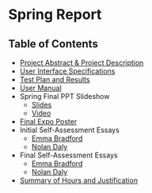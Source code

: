 # Spring Report

## Table of Contents

 * [Project Abstract & Project Description](https://github.com/NolanDaly/Spring-Report/blob/main/Documents/ProjDesc.md)
 * [User Interface Specifications](https://github.com/NolanDaly/Fall-Report/blob/main/Documents/UserStories.md)
 * [Test Plan and Results](https://github.com/NolanDaly/Fall-Report/blob/main/Documents/EffortMatrix.png)
 * [User Manual](https://github.com/NolanDaly/Fall-Report/blob/main/Documents/ABETConcerns.md)
 * Spring Final PPT Slideshow
     - [Slides](https://github.com/NolanDaly/Fall-Report/blob/main/Documents/PPTSlides.pdf)
     - [Video](https://www.youtube.com/video/DeU0ssT9aC0)
 * [Final Expo Poster](https://github.com/NolanDaly/Fall-Report/blob/main/Documents/ABETConcerns.md)
 * Initial Self-Assessment Essays
     - [Emma Bradford](https://github.com/NolanDaly/Spring-Report/blob/main/Documents/EBInitialSelfAssessment.md)
     - [Nolan Daly](https://github.com/NolanDaly/Spring-Report/blob/main/Documents/NDInitialSelfAssessment.md)
 * Final Self-Assessment Essays
     - [Emma Bradford](https://github.com/NolanDaly/Spring-Report/blob/main/Documents/EBFinalSelfAssessment.md)
     - [Nolan Daly](https://github.com/NolanDaly/Spring-Report/blob/main/Documents/NDFinalSelfAssessment.md)
 * [Summary of Hours and Justification](https://github.com/NolanDaly/Fall-Report/blob/main/Documents/Appendix.md)

